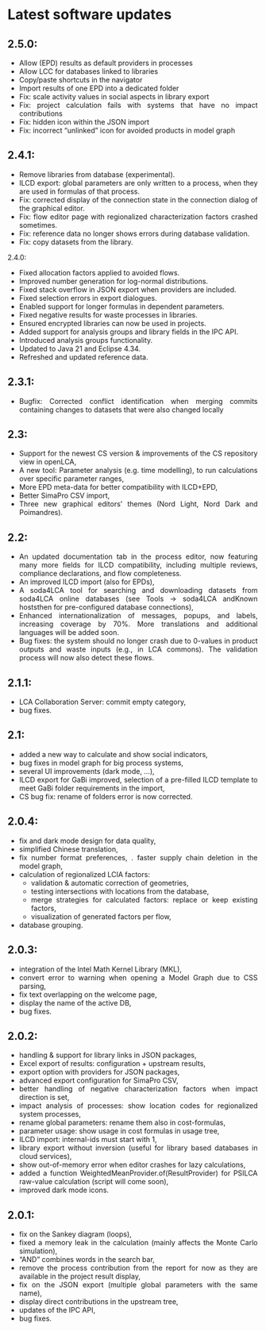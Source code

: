 <div style="text-align: justify;">

# Latest software updates

## 2.5.0:

- Allow (EPD) results as default providers in processes
- Allow LCC for databases linked to libraries
- Copy/paste shortcuts in the navigator
- Import results of one EPD into a dedicated folder
- Fix: scale activity values in social aspects in library export
- Fix: project calculation fails with systems that have no impact contributions
- Fix: hidden icon within the JSON import
- Fix: incorrect “unlinked” icon for avoided products in model graph

## 2.4.1:

- Remove libraries from database (experimental).
- ILCD export: global parameters are only written to a process, when they are used in formulas of that process.
- Fix: corrected display of the connection state in the connection dialog of the graphical editor.
- Fix: flow editor page with regionalized characterization factors crashed sometimes.
- Fix: reference data no longer shows errors during database validation.
- Fix: copy datasets from the library.

2.4.0:

- Fixed allocation factors applied to avoided flows.
- Improved number generation for log-normal distributions.
- Fixed stack overflow in JSON export when providers are included.
- Fixed selection errors in export dialogues.
- Enabled support for longer formulas in dependent parameters.
- Fixed negative results for waste processes in libraries.
- Ensured encrypted libraries can now be used in projects.
- Added support for analysis groups and library fields in the IPC API.
- Introduced analysis groups functionality.
- Updated to Java 21 and Eclipse 4.34.
- Refreshed and updated reference data.

## 2.3.1:

- Bugfix: Corrected conflict identification when merging commits containing changes to datasets that were also changed locally

## 2.3:

- Support for the newest CS version & improvements of the CS repository view in openLCA,
- A new tool: Parameter analysis (e.g. time modelling), to run calculations over specific parameter ranges,
- More EPD meta-data for better compatibility with ILCD+EPD,
- Better SimaPro CSV import,
- Three new graphical editors’ themes (Nord Light, Nord Dark and Poimandres).

## 2.2:

- An updated documentation tab in the process editor, now featuring many more fields for ILCD compatibility, including multiple reviews, compliance declarations, and flow completeness.
- An improved ILCD import (also for EPDs),
- A soda4LCA tool for searching and downloading datasets from soda4LCA online databases (see Tools → soda4LCA andKnown hoststhen for pre-configured database connections),
- Enhanced internationalization of messages, popups, and labels, increasing coverage by 70%. More translations and additional languages will be added soon.
- Bug fixes: the system should no longer crash due to 0-values in product outputs and waste inputs (e.g., in LCA commons). The validation process will now also detect these flows.

## 2.1.1:

- LCA Collaboration Server:
commit empty category,
- bug fixes.

## 2.1:

- added a new way to calculate and show social indicators,
- bug fixes in model graph for big process systems,
- several UI improvements (dark mode, …),
- ILCD export for GaBi improved, selection of a pre-filled ILCD template to meet GaBi folder requirements in the import,
- CS bug fix: rename of folders error is now corrected.

## 2.0.4:

- fix and dark mode design for data quality,
- simplified Chinese translation,
- fix number format preferences,
. faster supply chain deletion in the model graph,
- calculation of regionalized LCIA factors:
    - validation & automatic correction of geometries,
    - testing intersections with locations from the database,
    - merge strategies for calculated factors: replace or keep existing factors,
    - visualization of generated factors per flow,
- database grouping.

## 2.0.3:

- integration of the Intel Math Kernel Library (MKL),
- convert error to warning when opening a Model Graph due to CSS parsing,
- fix text overlapping on the welcome page,
- display the name of the active DB,
- bug fixes.

## 2.0.2:

- handling & support for library links in JSON packages,
- Excel export of results: configuration + upstream results,
- export option with providers for JSON packages,
- advanced export configuration for SimaPro CSV,
- better handling of negative characterization factors when impact direction is set,
- impact analysis of processes: show location codes for regionalized system processes,
- rename global parameters: rename them also in cost-formulas,
- parameter usage: show usage in cost formulas in usage tree,
- ILCD import: internal-ids must start with 1,
- library export without inversion (useful for library based databases in cloud services),
- show out-of-memory error when editor crashes for lazy calculations,
- added a function WeightedMeanProvider.of(ResultProvider) for PSILCA raw-value calculation (script will come soon),
- improved dark mode icons.

## 2.0.1:

- fix on the Sankey diagram (loops),
- fixed a memory leak in the calculation (mainly affects the Monte Carlo simulation),
- “AND” combines words in the search bar,
- remove the process contribution from the report for now as they are available in the project result display,
- fix on the JSON export (multiple global parameters with the same name),
- display direct contributions in the upstream tree,
- updates of the IPC API,
- bug fixes.



</div>